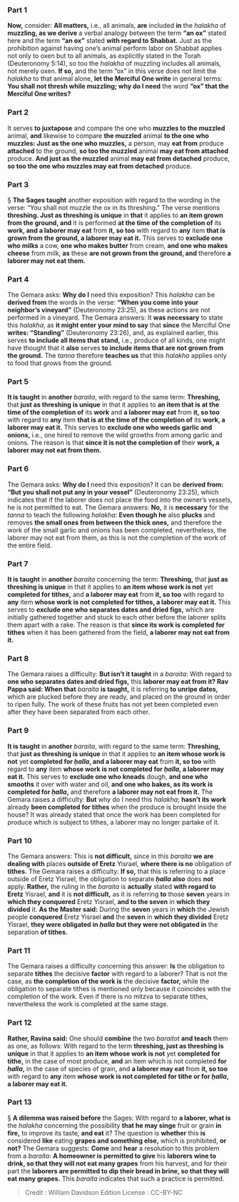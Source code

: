 
### Part 1
<b>Now,</b> consider: <b>All matters,</b> i.e., all animals, <b>are</b> included <b>in</b> the <i>halakha</i> of <b>muzzling, as we derive</b> a verbal analogy between the term <b>“an ox”</b> stated here and the term <b>“an ox”</b> stated <b>with regard to Shabbat.</b> Just as the prohibition against having one’s animal perform labor on Shabbat applies not only to oxen but to all animals, as explicitly stated in the Torah (Deuteronomy 5:14), so too the <i>halakha</i> of muzzling includes all animals, not merely oxen. <b>If so,</b> and the term “ox” in this verse does not limit the <i>halakha</i> to that animal alone, <b>let the Merciful One write</b> in general terms: <b>You shall not thresh while muzzling; why do I need</b> the word <b>“ox” that the Merciful One writes?</b>

### Part 2
It serves <b>to juxtapose</b> and compare the one who <b>muzzles to the muzzled</b> animal, <b>and</b> likewise to compare <b>the muzzled</b> animal <b>to the one who muzzles: Just as the one who muzzles,</b> a person, may <b>eat from</b> produce <b>attached</b> to the ground, <b>so too the muzzled</b> animal <b>may eat from attached</b> produce. <b>And just as the muzzled</b> animal <b>may eat from detached</b> produce, <b>so too the one who muzzles may eat from detached</b> produce.

### Part 3
§ <b>The Sages taught</b> another exposition with regard to the wording in the verse: “You shall not muzzle the ox in its threshing.” The verse mentions <b>threshing. Just as threshing is unique</b> in <b>that</b> it applies to <b>an item grown from the ground, and</b> it is performed <b>at the time of the completion of</b> its <b>work, and a laborer may eat</b> from <b>it, so too</b> with regard to <b>any</b> item <b>that is grown from the ground, a laborer may eat it.</b> This serves to <b>exclude one who milks</b> a cow, <b>one who makes butter</b> from cream, <b>and one who makes cheese</b> from milk, <b>as</b> these <b>are not grown from the ground, and</b> therefore <b>a laborer may not eat them.</b>

### Part 4
The Gemara asks: <b>Why do I</b> need this exposition? This <i>halakha</i> can be <b>derived from</b> the words in the verse: <b>“When you come into your neighbor’s vineyard”</b> (Deuteronomy 23:25), as these actions are not performed in a vineyard. The Gemara answers: It <b>was necessary</b> to state this <i>halakha</i>, as <b>it might enter your mind to say</b> that <b>since</b> the Merciful One <b>writes: “Standing”</b> (Deuteronomy 23:26), and, as explained earlier, this serves <b>to include all items that stand,</b> i.e., produce of all kinds, one might have thought that it <b>also</b> serves <b>to include items that are not grown from the ground.</b> The <i>tanna</i> therefore <b>teaches us</b> that this <i>halakha</i> applies only to food that grows from the ground.

### Part 5
<b>It is taught</b> in <b>another</b> <i>baraita</i>, with regard to the same term: <b>Threshing,</b> that <b>just as threshing is unique</b> in that it applies to <b>an item that is at the time of the completion of</b> its <b>work</b> and <b>a laborer may eat</b> from <b>it, so too</b> with regard to <b>any</b> item <b>that is at the time of the completion of</b> its <b>work, a laborer may eat it.</b> This serves to <b>exclude one who weeds garlic and onions,</b> i.e., one hired to remove the wild growths from among garlic and onions. The reason is that <b>since it is not the completion of</b> their <b>work, a laborer may not eat from them.</b>

### Part 6
The Gemara asks: <b>Why do I</b> need this exposition? It can be <b>derived from: “But you shall not put any in your vessel”</b> (Deuteronomy 23:25), which indicates that if the laborer does not place the food into the owner’s vessels, he is not permitted to eat. The Gemara answers: <b>No,</b> it is <b>necessary</b> for the <i>tanna</i> to teach the following <i>halakha</i>: <b>Even though he</b> also <b>plucks</b> and removes <b>the small ones from between the thick ones,</b> and therefore the work of the small garlic and onions has been completed, nevertheless, the laborer may not eat from them, as this is not the completion of the work of the entire field.

### Part 7
<b>It is taught</b> in <b>another</b> <i>baraita</i> concerning the term: <b>Threshing,</b> that <b>just as threshing is unique</b> in that it applies to <b>an item whose work is not</b> yet <b>completed for tithes,</b> and <b>a laborer may eat</b> from <b>it, so too</b> with regard to <b>any</b> item <b>whose work is not completed for tithes, a laborer may eat it.</b> This serves to <b>exclude one who separates dates and dried figs,</b> which are initially gathered together and stuck to each other before the laborer splits them apart with a rake. The reason is that <b>since its work is completed for tithes</b> when it has been gathered from the field, <b>a laborer may not eat from it.</b>

### Part 8
The Gemara raises a difficulty: <b>But isn’t it taught</b> in a <i>baraita</i>: With regard to <b>one who separates dates and dried figs,</b> this <b>laborer may eat from it? Rav Pappa said: When that</b> <i>baraita</i> <b>is taught,</b> it is referring <b>to unripe dates,</b> which are plucked before they are ready, and placed on the ground in order to ripen fully. The work of these fruits has not yet been completed even after they have been separated from each other.

### Part 9
<b>It is taught</b> in <b>another</b> <i>baraita</i>, with regard to the same term: <b>Threshing,</b> that <b>just as threshing is unique</b> in that it applies to <b>an item whose work is not</b> yet <b>completed for <i>ḥalla</i>, and a laborer may eat</b> from <b>it, so too</b> with regard to <b>any</b> item <b>whose work is not completed for <i>ḥalla</i>, a laborer may eat it.</b> This serves to <b>exclude one who kneads</b> dough, <b>and one who smooths</b> it over with water and oil, <b>and one who bakes, as its work is completed for <i>ḥalla</i>,</b> and therefore <b>a laborer may not eat from it.</b> The Gemara raises a difficulty: <b>But</b> why do I need this <i>halakha</i>; <b>hasn’t its work</b> already <b>been completed for tithes</b> when the produce is brought inside the house? It was already stated that once the work has been completed for produce which is subject to tithes, a laborer may no longer partake of it.

### Part 10
The Gemara answers: This is <b>not difficult,</b> since in this <i>baraita</i> <b>we are dealing with</b> places <b>outside of Eretz</b> Yisrael, <b>where there is no</b> obligation of <b>tithes.</b> The Gemara raises a difficulty: <b>If so,</b> that this is referring to a place outside of Eretz Yisrael, the obligation to separate <b><i>ḥalla</i> also</b> does <b>not</b> apply. <b>Rather,</b> the ruling in the <i>baraita</i> is <b>actually</b> stated <b>with regard to Eretz</b> Yisrael, <b>and</b> it is <b>not difficult,</b> as it is referring <b>to</b> those <b>seven</b> years in <b>which they conquered</b> Eretz Yisrael, <b>and to the seven</b> in <b>which they divided</b> it. <b>As the Master said:</b> During the <b>seven</b> years in <b>which</b> the Jewish people <b>conquered</b> Eretz Yisrael <b>and</b> the <b>seven</b> in <b>which they divided</b> Eretz Yisrael, <b>they were obligated in <i>ḥalla</i> but they were not obligated in</b> the separation <b>of tithes.</b>

### Part 11
The Gemara raises a difficulty concerning this answer: <b>Is</b> the obligation to separate <b>tithes</b> the decisive <b>factor</b> with regard to a laborer? That is not the case, as <b>the completion of the work is</b> the decisive <b>factor,</b> while the obligation to separate tithes is mentioned only because it coincides with the completion of the work. Even if there is no mitzva to separate tithes, nevertheless the work is completed at the same stage.

### Part 12
<b>Rather, Ravina said:</b> One should <b>combine</b> the two <i>baraitot</i> <b>and teach</b> them as one, as follows: With regard to the term <b>threshing, just as threshing is unique</b> in that it applies to <b>an item whose work is not</b> yet <b>completed for tithe,</b> in the case of most produce, <b>and</b> an item which is not completed <b>for <i>ḥalla</i>,</b> in the case of species of grain, and <b>a laborer may eat</b> from <b>it, so too</b> with regard to <b>any</b> item <b>whose work is not completed for tithe or for <i>ḥalla</i>, a laborer may eat it.</b>

### Part 13
§ <b>A dilemma was raised before</b> the Sages: With regard to <b>a laborer, what is</b> the <i>halakha</i> concerning the possibility <b>that he may singe</b> fruit or grain <b>in fire,</b> to improve its taste, <b>and eat</b> it? The question is <b>whether</b> this <b>is</b> considered <b>like</b> eating <b>grapes and something else,</b> which is prohibited, <b>or not?</b> The Gemara suggests: <b>Come</b> and <b>hear</b> a resolution to this problem from a <i>baraita</i>: <b>A homeowner is permitted to give</b> his <b>laborers wine to drink, so that they will not eat many grapes</b> from his harvest, and for their part the <b>laborers are permitted to dip their bread in brine, so that they will eat many grapes.</b> This <i>baraita</i> indicates that such a practice is permitted.

>Credit : William Davidson Edition
>License : CC-BY-NC